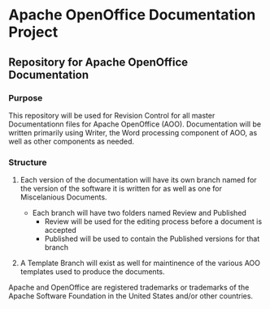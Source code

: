 # Apache OpenOffice Documentation Project

## Repository for Apache OpenOffice Documentation

### Purpose

This repository will be used for Revision Control for all master Documentationn files for Apache OpenOffice (AOO). Documentation will be written primarily using Writer, the Word processing component of AOO, as well as other components as needed.

### Structure

1. Each version of the documentation will have its own branch named for the version of the software it is written for as well as one for Miscelanious Documents.
    
   - Each branch will have two folders named  Review and Published
     - Review will be used for the editing process before a document is accepted
	 - Published will be used to contain the Published versions for that branch

2. A Template Branch will exist as well for maintinence of the various AOO templates used to produce the documents.

Apache and OpenOffice are registered trademarks or trademarks of the Apache Software Foundation in the United States and/or other countries.
